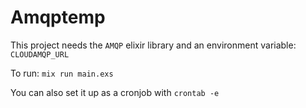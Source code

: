 # Amqptemp

This project needs the `AMQP` elixir library and an environment variable: `CLOUDAMQP_URL` 

To run: `mix run main.exs`

You can also set it up as a cronjob with `crontab -e`
